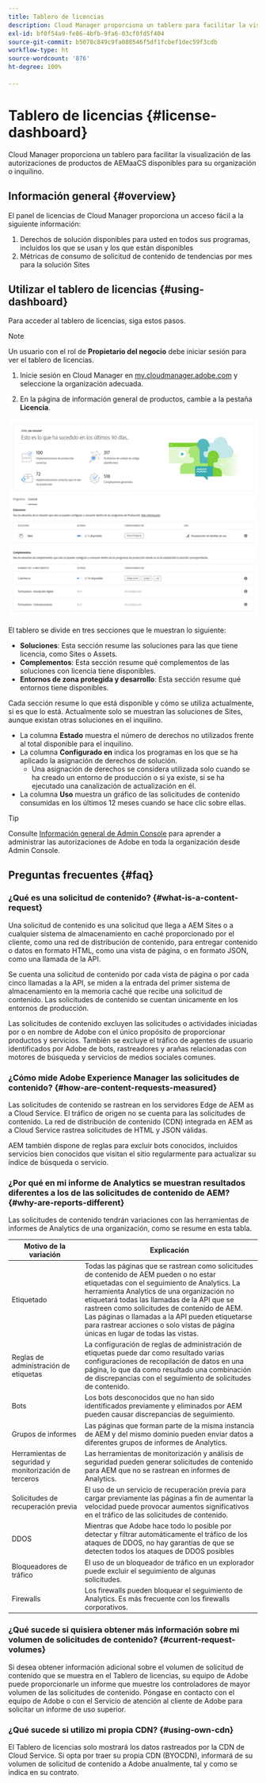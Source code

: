 ```yaml
---
title: Tablero de licencias
description: Cloud Manager proporciona un tablero para facilitar la visualización de las autorizaciones de productos de AEMaaCS disponibles para su organización o inquilino.
exl-id: bf0f54a9-fe86-4bfb-9fa6-03cf0fd5f404
source-git-commit: b5078c849c9fa088546f5df1fcbef1dec59f3cdb
workflow-type: ht
source-wordcount: '876'
ht-degree: 100%

---
```


# Tablero de licencias {#license-dashboard}

Cloud Manager proporciona un tablero para facilitar la visualización de las autorizaciones de productos de AEMaaCS disponibles para su organización o inquilino.

## Información general {#overview}

El panel de licencias de Cloud Manager proporciona un acceso fácil a la siguiente información:

1. Derechos de solución disponibles para usted en todos sus programas, incluidos los que se usan y los que están disponibles
1. Métricas de consumo de solicitud de contenido de tendencias por mes para la solución Sites

## Utilizar el tablero de licencias {#using-dashboard}

Para acceder al tablero de licencias, siga estos pasos.

>[!NOTE]
>
>Un usuario con el rol de **Propietario del negocio** debe iniciar sesión para ver el tablero de licencias.

1. Inicie sesión en Cloud Manager en [my.cloudmanager.adobe.com](https://my.cloudmanager.adobe.com/) y seleccione la organización adecuada.

1. En la página de información general de productos, cambie a la pestaña **Licencia**.

![Tablero de licencias](assets/license-dashboard.png)

El tablero se divide en tres secciones que le muestran lo siguiente:

* **Soluciones**: Esta sección resume las soluciones para las que tiene licencia, como Sites o Assets.
* **Complementos**: Esta sección resume qué complementos de las soluciones con licencia tiene disponibles.
* **Entornos de zona protegida y desarrollo**: Esta sección resume qué entornos tiene disponibles.

Cada sección resume lo que está disponible y cómo se utiliza actualmente, si es que lo está. Actualmente solo se muestran las soluciones de Sites, aunque existan otras soluciones en el inquilino.

* La columna **Estado** muestra el número de derechos no utilizados frente al total disponible para el inquilino.
* La columna **Configurado en** indica los programas en los que se ha aplicado la asignación de derechos de solución.
   * Una asignación de derechos se considera utilizada solo cuando se ha creado un entorno de producción o si ya existe, si se ha ejecutado una canalización de actualización en él.
* La columna **Uso** muestra un gráfico de las solicitudes de contenido consumidas en los últimos 12 meses cuando se hace clic sobre ellas.

>[!TIP]
>
>Consulte [Información general de Admin Console](https://helpx.adobe.com/es/enterprise/using/admin-console.html) para aprender a administrar las autorizaciones de Adobe en toda la organización desde Admin Console.

## Preguntas frecuentes  {#faq}

### ¿Qué es una solicitud de contenido? {#what-is-a-content-request}

Una solicitud de contenido es una solicitud que llega a AEM Sites o a cualquier sistema de almacenamiento en caché proporcionado por el cliente, como una red de distribución de contenido, para entregar contenido o datos en formato HTML, como una vista de página, o en formato JSON, como una llamada de la API.

Se cuenta una solicitud de contenido por cada vista de página o por cada cinco llamadas a la API, se miden a la entrada del primer sistema de almacenamiento en la memoria caché que recibe una solicitud de contenido. Las solicitudes de contenido se cuentan únicamente en los entornos de producción.

Las solicitudes de contenido excluyen las solicitudes o actividades iniciadas por o en nombre de Adobe con el único propósito de proporcionar productos y servicios. También se excluye el tráfico de agentes de usuario identificados por Adobe de bots, rastreadores y arañas relacionadas con motores de búsqueda y servicios de medios sociales comunes.

### ¿Cómo mide Adobe Experience Manager las solicitudes de contenido? {#how-are-content-requests-measured}

Las solicitudes de contenido se rastrean en los servidores Edge de AEM as a Cloud Service. El tráfico de origen no se cuenta para las solicitudes de contenido. La red de distribución de contenido (CDN) integrada en AEM as a Cloud Service rastrea solicitudes de HTML y JSON válidas.

AEM también dispone de reglas para excluir bots conocidos, incluidos servicios bien conocidos que visitan el sitio regularmente para actualizar su índice de búsqueda o servicio.

### ¿Por qué en mi informe de Analytics se muestran resultados diferentes a los de las solicitudes de contenido de AEM? {#why-are-reports-different}

Las solicitudes de contenido tendrán variaciones con las herramientas de informes de Analytics de una organización, como se resume en esta tabla.

| Motivo de la variación | Explicación |
|---|---|
| Etiquetado | Todas las páginas que se rastrean como solicitudes de contenido de AEM pueden o no estar etiquetadas con el seguimiento de Analytics. La herramienta Analytics de una organización no etiquetará todas las llamadas de la API que se rastreen como solicitudes de contenido de AEM.<br>Las páginas o llamadas a la API pueden etiquetarse para rastrear acciones o solo vistas de página únicas en lugar de todas las vistas. |
| Reglas de administración de etiquetas | La configuración de reglas de administración de etiquetas puede dar como resultado varias configuraciones de recopilación de datos en una página, lo que da como resultado una combinación de discrepancias con el seguimiento de solicitudes de contenido. |
| Bots | Los bots desconocidos que no han sido identificados previamente y eliminados por AEM pueden causar discrepancias de seguimiento. |
| Grupos de informes | Las páginas que forman parte de la misma instancia de AEM y del mismo dominio pueden enviar datos a diferentes grupos de informes de Analytics. |
| Herramientas de seguridad y monitorización de terceros | Las herramientas de monitorización y análisis de seguridad pueden generar solicitudes de contenido para AEM que no se rastrean en informes de Analytics. |
| Solicitudes de recuperación previa | El uso de un servicio de recuperación previa para cargar previamente las páginas a fin de aumentar la velocidad puede provocar aumentos significativos en el tráfico de las solicitudes de contenido. |
| DDOS | Mientras que Adobe hace todo lo posible por detectar y filtrar automáticamente el tráfico de los ataques de DDOS, no hay garantías de que se detecten todos los ataques de DDOS posibles |
| Bloqueadores de tráfico | El uso de un bloqueador de tráfico en un explorador puede excluir el seguimiento de algunas solicitudes. |
| Firewalls | Los firewalls pueden bloquear el seguimiento de Analytics. Es más frecuente con los firewalls corporativos. |

### ¿Qué sucede si quisiera obtener más información sobre mi volumen de solicitudes de contenido? {#current-request-volumes}

Si desea obtener información adicional sobre el volumen de solicitud de contenido que se muestra en el Tablero de licencias, su equipo de Adobe puede proporcionarle un informe que muestre los controladores de mayor volumen de las solicitudes de contenido. Póngase en contacto con el equipo de Adobe o con el Servicio de atención al cliente de Adobe para solicitar un informe de uso superior.

### ¿Qué sucede si utilizo mi propia CDN? {#using-own-cdn}

El Tablero de licencias solo mostrará los datos rastreados por la CDN de Cloud Service.  Si opta por traer su propia CDN (BYOCDN), informará de su volumen de solicitud de contenido a Adobe anualmente, tal y como se indica en su contrato.
